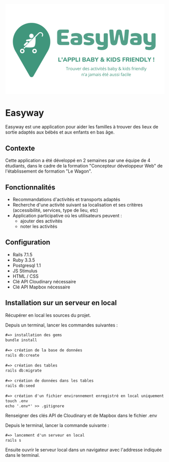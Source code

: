 ![logotype](app/assets/images/Charte_graphique_EasyWay.png)

# Easyway
Easyway est une application pour aider les familles à trouver des lieux de sortie adaptés aux bébés et aux enfants en bas âge.

## Contexte
Cette application a été développé en 2 semaines par une équipe de 4 étudiants, dans le cadre de la formation "Concepteur développeur Web" de l'établissement de formation "Le Wagon".

## Fonctionnalités
- Recommandations d'activités et transports adaptés
- Recherche d'une activité suivant sa localisation et ses critères (accessibilité, services, type de lieu, etc)
- Application participative où les utilisateurs peuvent :
  - ajouter des activités
  - noter les activités

## Configuration
- Rails 7.1.5
- Ruby 3.3.5
- Postgresql 1.1
- JS Stimulus
- HTML / CSS
- Clé API Cloudinary nécessaire
- Clé API Mapbox nécessaire

## Installation sur un serveur en local
Récupérer en local les sources du projet.

Depuis un terminal, lancer les commandes suivantes :
```
#=> installation des gems
bundle install

#=> création de la base de données
rails db:create

#=> création des tables
rails db:migrate

#=> création de données dans les tables
rails db:seed

#=> création d'un fichier environnement enregistré en local uniquement
touch .env
echo '.env*' >> .gitignore
```
Renseigner des clés API de Cloudinary et de Mapbox dans le fichier .env

Depuis le terminal, lancer la commande suivante :
```
#=> lancement d'un serveur en local
rails s
```
Ensuite ouvrir le serveur local dans un navigateur avec l'addresse indiquée dans le terminal.
